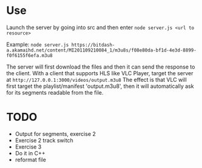 # Use

Launch the server by going into src and then enter
`node server.js <url to resource>`

Example: `node server.js https://bitdash-a.akamaihd.net/content/MI201109210084_1/m3u8s/f08e80da-bf1d-4e3d-8899-f0f6155f6efa.m3u8`


The server will first download the files and then it can send the response to the client. With a client that supports HLS like VLC Player, target the server at 
`http://127.0.0.1:3000/videos/output.m3u8`
The effect is that VLC will first target the playlist/manifest 'output.m3u8', then it will automatically ask for its segments readable from the file.


# TODO
* Output for segments, exercise 2
* Exercise 2 track switch
* Exercise 3
* Do it in C++
* reformat file